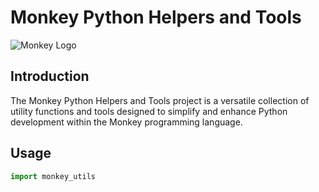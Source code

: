 # Monkey Python Helpers and Tools

![Monkey Logo](https://monkey.edu.vn/kiem-tra-phat-am-tieng-anh-mien-phi-cho-be/assets/images/Mspeak-desktop.png)

## Introduction

The Monkey Python Helpers and Tools project is a versatile collection of utility functions and tools designed to simplify and enhance Python development within the Monkey programming language. 


## Usage

```python
import monkey_utils 
```

